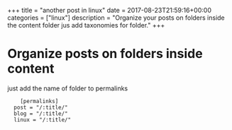 +++
title = "another post in linux"
date = 2017-08-23T21:59:16+00:00
categories = ["linux"]
description = "Organize your posts on folders inside the content folder jus add taxonomies for folder."
+++

# Organize posts on folders inside content

just add the name of folder to permalinks

```
	[permalinks]
  post = "/:title/"
  blog = "/:title/"
  linux = "/:title/"
```
